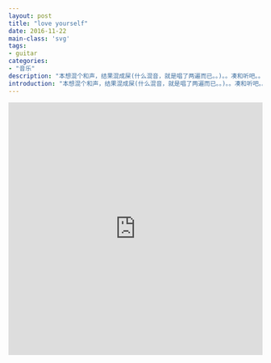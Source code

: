 ```yaml
---
layout: post
title: "love yourself"
date: 2016-11-22
main-class: 'svg'
tags:
- guitar
categories:
- "音乐"
description: "本想混个和声，结果混成屎(什么混音，就是唱了两遍而已。。)。。凑和听吧。。"
introduction: "本想混个和声，结果混成屎(什么混音，就是唱了两遍而已。。)。。凑和听吧。。"
---
```


<iframe width="760px" height="500px" src="https://sway.com/s/ICty7mBAUZ4HRhqk/embed" frameborder="0" marginwidth="0" marginheight="0" scrolling="no" style="border: none; max-width:100%; max-height:100vh" allowfullscreen webkitallowfullscreen mozallowfullscreen msallowfullscreen></iframe>